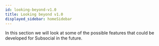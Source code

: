 ```yaml
---
id: looking-beyond-v1.0
title: Looking beyond v1.0
displayed_sidebar: homeSidebar
---
```


In this section we will look at some of the possible features that could be developed for Subsocial in the future.
